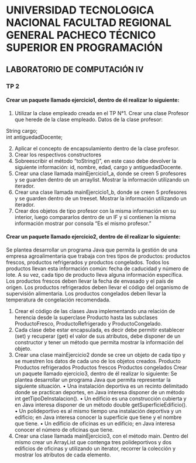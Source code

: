 # UNIVERSIDAD TECNOLOGICA NACIONAL FACULTAD REGIONAL GENERAL PACHECO         TÉCNICO SUPERIOR EN PROGRAMACIÓN

## LABORATORIO DE COMPUTACIÓN IV  
### TP 2        
#### Crear un paquete llamado ejercicio1, dentro de él realizar lo siguiente: 
1.	Utilizar la clase empleado creada en el TP N°1. Crear una clase Profesor que herede de la clase empleado. Datos de la clase profesor:  
  
  String cargo;      
  int antiguedadDocente;
  
2.	Aplicar el concepto de encapsulamiento dentro de la clase profesor. 
3.	Crear los respectivos constructores 
4.	Sobreescribir el método “toString()”, en este caso debe devolver la siguiente información: id, nombre, edad, cargo y antiguedadDocente. 
5.	Crear una clase llamada mainEjercicio1_a, donde se creen 5 profesores y se guarden dentro de un arraylist. Mostrar la información utilizando un iterador. 
6.	Crear una clase llamada mainEjercicio1_b, donde se creen 5 profesores y se guarden dentro de un treeset. Mostrar la información utilizando un iterador. 
7.	Crear dos objetos de tipo profesor con la misma información en su interior, luego compararlos dentro de un IF y si contienen la misma información mostrar por consola “Es el mismo profesor.”  

#### Crear un paquete llamado ejercicio2, dentro de él realizar lo siguiente: 

Se plantea desarrollar un programa Java que permita la gestión de una empresa agroalimentaria que trabaja con tres tipos de productos: productos frescos, productos refrigerados y productos congelados. Todos los productos llevan esta información común: fecha de caducidad y número de lote. A su vez, cada tipo de producto lleva alguna información específica. Los productos frescos deben llevar la fecha de envasado y el país de origen. Los productos refrigerados deben llevar el código del organismo de supervisión alimentaria. Los productos congelados deben llevar la temperatura de congelación recomendada.      

1.	Crear el código de las clases Java implementando una relación de herencia desde la superclase Producto hasta las subclases ProductoFresco, ProductoRefrigerado y ProductoCongelado.  
2.	 Cada clase debe estar encapsulada, es decir debe permitir establecer (set) y recuperar (get) el valor de sus atributos, debe disponer de un constructor y tener un método que permita mostrar la información del objeto. 
3.	Crear una clase mainEjercicio2 donde se cree un objeto de cada tipo y se muestren los datos de cada uno de los objetos creados.   Producto Productos refrigerados Productos frescos Productos congelados 
Crear un paquete llamado ejercicio3, dentro de él realizar lo siguiente: 
Se plantea desarrollar un programa Java que permita representar la siguiente situación. 
 • Una instalación deportiva es un recinto delimitado donde se practican deportes, en Java interesa disponer de un método int getTipoDeInstalacion(). 
 • Un edificio es una construcción cubierta y en Java interesa disponer de un método double getSuperficieEdificio(). 
 • Un polideportivo es al mismo tiempo una instalación deportiva y un edificio; en Java interesa conocer la superficie que tiene y el nombre que tiene. 
 • Un edificio de oficinas es un edificio; en Java interesa conocer el número de oficinas que tiene.  
1. Crear una clase llamada mainEjercicio3, con el método main. Dentro del mismo crear un ArrayList que contenga tres polideportivos y dos edificios de oficinas y utilizando un iterator, recorrer la colección y mostrar los atributos de cada elemento.  

